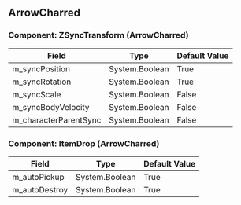 ## ArrowCharred

### Component: ZSyncTransform (ArrowCharred)

|Field|Type|Default Value|
|---|---|---|
|m_syncPosition|System.Boolean|True|
|m_syncRotation|System.Boolean|True|
|m_syncScale|System.Boolean|False|
|m_syncBodyVelocity|System.Boolean|False|
|m_characterParentSync|System.Boolean|False|

### Component: ItemDrop (ArrowCharred)

|Field|Type|Default Value|
|---|---|---|
|m_autoPickup|System.Boolean|True|
|m_autoDestroy|System.Boolean|True|

